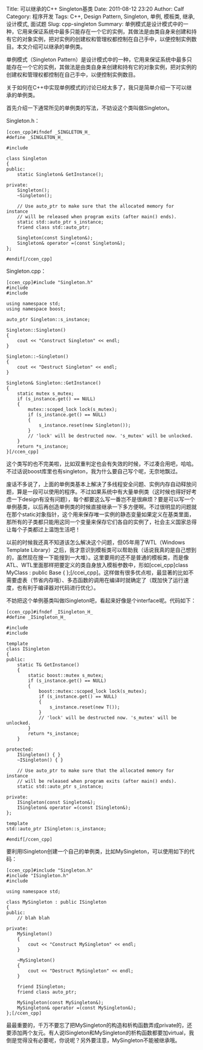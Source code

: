 Title: 可以继承的C++ Singleton基类
Date: 2011-08-12 23:20
Author: Calf
Category: 程序开发
Tags: C++, Design Pattern, Singleton, 单例, 模板类, 继承, 设计模式, 面试题
Slug: cpp-singleton
Summary: 单例模式是设计模式中的一种，它用来保证系统中最多只能存在一个它的实例，其做法是由类自身来创建和持有它的对象实例，把对实例的创建权和管理权都控制在自己手中，以便控制实例数目。本文介绍可以继承的单例类。

单例模式（Singleton
Pattern）是设计模式中的一种，它用来保证系统中最多只能存在一个它的实例，其做法是由类自身来创建和持有它的对象实例，把对实例的创建权和管理权都控制在自己手中，以便控制实例数目。

关于如何在C++中实现单例模式的讨论已经太多了，我只是简单介绍一下可以继承的单例类。

<!--more-->

首先介绍一下通常所见的单例类的写法，不妨设这个类叫做Singleton。

Singleton.h：

    [ccen_cpp]#ifndef _SINGLETON_H_
    #define _SINGLETON_H_

    #include 

    class Singleton
    {
    public:
        static Singleton& GetInstance();

    private:
        Singleton();
        ~Singleton();

        // Use auto_ptr to make sure that the allocated memory for instance
        // will be released when program exits (after main() ends).
        static std::auto_ptr s_instance;
        friend class std::auto_ptr;

        Singleton(const Singleton&);
        Singleton& operator =(const Singleton&);
    };

    #endif[/ccen_cpp]

Singleton.cpp：

    [ccen_cpp]#include "Singleton.h"
    #include 
    #include 

    using namespace std;
    using namespace boost;

    auto_ptr Singleton::s_instance;

    Singleton::Singleton()
    {
        cout << "Construct Singleton" << endl;
    }

    Singleton::~Singleton()
    {
        cout << "Destruct Singleton" << endl;
    }

    Singleton& Singleton::GetInstance()
    {
        static mutex s_mutex;
        if (s_instance.get() == NULL)
        {
            mutex::scoped_lock lock(s_mutex);
            if (s_instance.get() == NULL)
            {
                s_instance.reset(new Singleton());
            }
            // 'lock' will be destructed now. 's_mutex' will be unlocked.
        }
        return *s_instance;
    }[/ccen_cpp]

这个类写的也不完美啦，比如双重判定也会有失效的时候，不过凑合用吧，哈哈。不过话说boost库里也有singleton，我为什么要自己写个呢，无奈地飘过。

废话不多说了，上面的单例类基本上解决了多线程安全问题、实例内存自动释放问题，算是一段可以使用的程序。不过如果系统中有大量单例类（这时候也得好好考虑一下design有没有问题），每个都要这么写一番岂不是很麻烦？要是可以写一个单例基类，以后再创造单例类的时候直接继承一下多方便啊。不过很明显的问题就在那个static对象指针，这个用来保存唯一实例的静态变量如果定义在基类里面，那所有的子类都只能用这同一个变量来保存它们各自的实例了，社会主义国家总得让每个子类都过上温饱生活吧！

以前的时候我还真不知道该怎么解决这个问题，但05年用了WTL（Windows
Template
Library）之后，我才意识到模板类可以帮助我（话说我真的是自己想到的，虽然现在搜一下能搜到一大堆）。这里要用的还不是普通的模板类，而是像ATL、WTL里面那样把要定义的类自身放入模板参数中，形如[ccei\_cpp]class
MyClass : public Base<myclass> {
};[/ccei\_cpp]。这样做有很多优点啦，最显著的比如不需要虚表（节省内存哦）、多态函数的调用在编译时就确定了（既加快了运行速度，也有利于编译器对代码进行优化）。</myclass>

不妨把这个单例基类叫做ISingleton吧，看起来好像是个interface呢。代码如下：

    [ccen_cpp]#ifndef _ISingleton_H_
    #define _ISingleton_H_

    #include 
    #include 

    template 
    class ISingleton
    {
    public:
        static T& GetInstance()
        {
            static boost::mutex s_mutex;
            if (s_instance.get() == NULL)
            {
                boost::mutex::scoped_lock lock(s_mutex);
                if (s_instance.get() == NULL)
                {
                    s_instance.reset(new T());
                }
                // 'lock' will be destructed now. 's_mutex' will be unlocked.
            }
            return *s_instance;
        }

    protected:
        ISingleton() { }
        ~ISingleton() { }

        // Use auto_ptr to make sure that the allocated memory for instance
        // will be released when program exits (after main() ends).
        static std::auto_ptr s_instance;

    private:
        ISingleton(const Singleton&);
        ISingleton& operator =(const ISingleton&);
    };

    template 
    std::auto_ptr ISingleton::s_instance;

    #endif[/ccen_cpp]

要利用ISingleton创建一个自己的单例类，比如MySingleton，可以使用如下的代码：

    [ccen_cpp]#include "Singleton.h"
    #include "ISingleton.h"
    #include 

    using namespace std;

    class MySingleton : public ISingleton
    {
    public:
        // blah blah

    private:
        MySingleton()
        {
            cout << "Construct MySingleton" << endl;
        }

        ~MySingleton()
        {
            cout << "Destruct MySingleton" << endl;
        }

        friend ISingleton;
        friend class auto_ptr;

        MySingleton(const MySingleton&);
        MySingleton& operator =(const MySingleton&);
    };[/ccen_cpp]

最最重要的，千万不要忘了把MySingleton的构造和析构函数弄成private的，还要添加两个友元。有人说ISingleton和MySingleton的析构函数都要加virtual，我倒是觉得没有必要呢，你说呢？另外要注意，MySingleton不能被继承哦。

